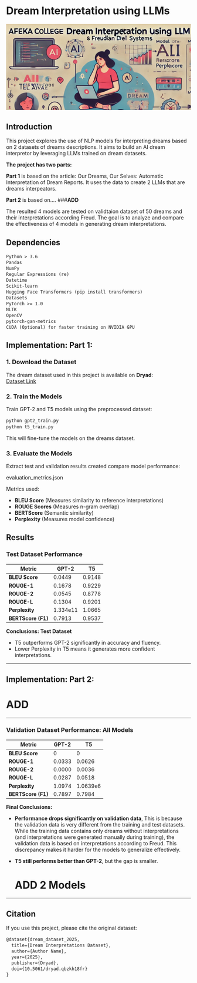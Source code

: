# Dream Interpretation using LLMs

![our project!](./project_description.PNG)

## Introduction
This project explores the use of NLP models for interpreting dreams based on 2 datasets of dreams descriptions. 
It aims to build an AI dream interpretor by leveraging LLMs trained on dream datasets.

**The project has two parts:**

**Part 1** is based on the article: Our Dreams, Our Selves: Automatic Interpretation of Dream Reports.
It uses the data to create 2 LLMs that are dreams interpeators.

**Part 2** is based on.... 
###**ADD**

The resulted 4 models are tested on validtaion dataset of 50 dreams and their interpretations according Freud.
The goal is to analyze and compare the effectiveness of 4 models in generating dream interpretations.

## Dependencies
  ```plaintext
  Python > 3.6
  Pandas 
  NumPy 
  Regular Expressions (re) 
  Datetime 
  Scikit-learn 
  Hugging Face Transformers (pip install transformers)
  Datasets 
  PyTorch >= 1.0
  NLTK 
  OpenCV 
  pytorch-gan-metrics 
  CUDA (Optional) for faster training on NVIDIA GPU
  ```

## Implementation: Part 1:

### **1. Download the Dataset**
The dream dataset used in this project is available on **Dryad**:  
[Dataset Link](https://datadryad.org/stash/dataset/doi:10.5061/dryad.qbzkh18fr)

### **2. Train the Models**
Train GPT-2 and T5 models using the preprocessed dataset:

```bash
python gpt2_train.py
python t5_train.py 
```

This will fine-tune the models on the dreams dataset.


### **3. Evaluate the Models**
Extract test and validation results created compare model performance:

evaluation_metrics.json

Metrics used:
- **BLEU Score** (Measures similarity to reference interpretations)
- **ROUGE Scores** (Measures n-gram overlap)
- **BERTScore** (Semantic similarity)
- **Perplexity** (Measures model confidence)


## **Results**

### **Test Dataset Performance**
| Metric               | GPT-2  | T5    |
|----------------------|--------|-------|
| **BLEU Score**      | 0.0449 | 0.9148 |
| **ROUGE-1**        | 0.1678 | 0.9229 |
| **ROUGE-2**        | 0.0545 | 0.8778 |
| **ROUGE-L**        | 0.1304 | 0.9201 |
| **Perplexity**      | 1.334e11 | 1.0665 |
| **BERTScore (F1)** | 0.7913 | 0.9537 |

**Conclusions: Test Dataset**  
- T5 outperforms GPT-2 significantly in accuracy and fluency.
- Lower Perplexity in T5 means it generates more confident interpretations.

---
## Implementation: Part 2:

# **ADD**



---
### **Validation Dataset Performance: All Models**
| Metric               | GPT-2  | T5    |
|----------------------|--------|-------|
| **BLEU Score**      | 0 | 0 |
| **ROUGE-1**        | 0.0333 | 0.0626 |
| **ROUGE-2**        | 0.0000 | 0.0036 |
| **ROUGE-L**        | 0.0287 | 0.0518 |
| **Perplexity**      | 1.0974 | 1.0639e6 |
| **BERTScore (F1)** | 0.7897 | 0.7984 |

**Final Conclusions:**  
- **Performance drops significantly on validation data**, This is because the validation data is very different from the training and test datasets. While the training data contains only dreams without interpretations (and interpretations were generated manually during training), the validation data is based on interpretations according to Freud. This discrepancy makes it harder for the models to generalize effectively.
- **T5 still performs better than GPT-2**, but the gap is smaller.

  # ADD 2 Models

---

## **Citation**
If you use this project, please cite the original dataset:
```
@dataset{dream_dataset_2025,
  title={Dream Interpretations Dataset},
  author={Author Name},
  year={2025},
  publisher={Dryad},
  doi={10.5061/dryad.qbzkh18fr}
}
```


